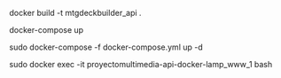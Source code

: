 docker build -t mtgdeckbuilder_api .

docker-compose up


sudo docker-compose -f docker-compose.yml up -d

sudo docker exec -it proyectomultimedia-api-docker-lamp_www_1 bash
